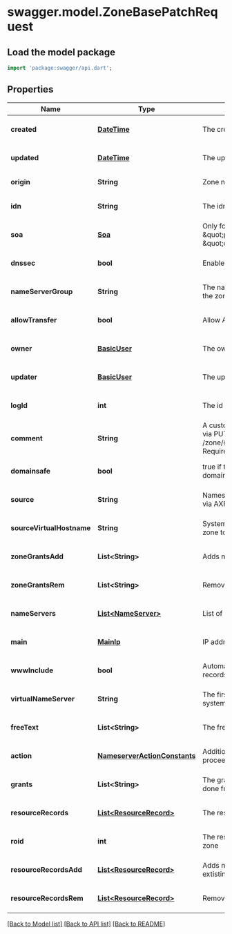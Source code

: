 # swagger.model.ZoneBasePatchRequest

## Load the model package
```dart
import 'package:swagger/api.dart';
```

## Properties
Name | Type | Description | Notes
------------ | ------------- | ------------- | -------------
**created** | [**DateTime**](DateTime.md) | The created date. | [optional] [default to null]
**updated** | [**DateTime**](DateTime.md) | The updated date. | [optional] [default to null]
**origin** | **String** | Zone name | [default to null]
**idn** | **String** | The idn version of the origin. | [optional] [default to null]
**soa** | [**Soa**](Soa.md) | Only for ns_action: \&quot;primary\&quot;  and \&quot;complete\&quot; | [optional] [default to null]
**dnssec** | **bool** | Enables dnssec | [optional] [default to null]
**nameServerGroup** | **String** | The name of the name server group, if the zone is managed by | [optional] [default to null]
**allowTransfer** | **bool** | Allow AXFR | [optional] [default to null]
**owner** | [**BasicUser**](BasicUser.md) | The owner of the object | [optional] [default to null]
**updater** | [**BasicUser**](BasicUser.md) | The updating user of the object | [optional] [default to null]
**logId** | **int** | The id of the related log-entry. | [optional] [default to null]
**comment** | **String** | A custom field. Can only be updated via PUT /zone/{name}/{nameserver}/_comment. Requires appropriate ACLs. | [optional] [default to null]
**domainsafe** | **bool** | true if the domain is represented in the domain safe | [optional] [default to null]
**source** | **String** | Nameserver, the zone is copied from via AXFR (for zone_import) | [optional] [default to null]
**sourceVirtualHostname** | **String** | System name server to look up the zone to copy | [optional] [default to null]
**zoneGrantsAdd** | **List&lt;String&gt;** | Adds new zone garnts to the zone | [optional] [default to []]
**zoneGrantsRem** | **List&lt;String&gt;** | Removes the zone garnts if exists. | [optional] [default to []]
**nameServers** | [**List&lt;NameServer&gt;**](NameServer.md) | List of name servers | [optional] [default to []]
**main** | [**MainIp**](MainIp.md) | IP address of the zone (A record) | [optional] [default to null]
**wwwInclude** | **bool** | Automatic generation of resource records \&quot;www\&quot; | [optional] [default to null]
**virtualNameServer** | **String** | The first nameserver managed by the system | [optional] [default to null]
**freeText** | **List&lt;String&gt;** | The free text records. | [optional] [default to []]
**action** | [**NameserverActionConstants**](NameserverActionConstants.md) | Additional nameserver check is proceeded | [optional] [default to null]
**grants** | **List&lt;String&gt;** | The grants where transfer (axfr) can be done from. | [optional] [default to []]
**resourceRecords** | [**List&lt;ResourceRecord&gt;**](ResourceRecord.md) | The resource records. | [optional] [default to []]
**roid** | **int** | The resource object identifier of the zone | [optional] [default to null]
**resourceRecordsAdd** | [**List&lt;ResourceRecord&gt;**](ResourceRecord.md) | Adds new zone records to the extistings | [optional] [default to []]
**resourceRecordsRem** | [**List&lt;ResourceRecord&gt;**](ResourceRecord.md) | Removes the zone records if exists. | [optional] [default to []]

[[Back to Model list]](../README.md#documentation-for-models) [[Back to API list]](../README.md#documentation-for-api-endpoints) [[Back to README]](../README.md)


